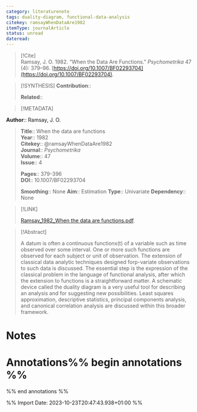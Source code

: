 ```yaml
---
category: literaturenote
tags: duality-diagram, functional-data-analysis
citekey: ramsayWhenDataAre1982
itemType: journalArticle
status: unread  
dateread:  
---
```


> [!Cite]  
> Ramsay, J. O. 1982. “When the Data Are Functions.” _Psychometrika_ 47 (4): 379–96. [https://doi.org/10.1007/BF02293704](https://doi.org/10.1007/BF02293704).

> [!SYNTHESIS] 
>**Contribution**::
>
>**Related**:: 
>

> [!METADATA]  
>
**Author**:: Ramsay, J. O.<br>
> **Title**:: When the data are functions    
> **Year**:: 1982     
> **Citekey**:: @ramsayWhenDataAre1982    
>**Journal**:: *Psychometrika*    
>**Volume**:: 47    
>**Issue**:: 4     
>    
>    
>     
> **Pages**:: 379-396    
>**DOI**:: 10.1007/BF02293704    
>
>**Smoothing**:: None
>**Aim**:: Estimation
>**Type**:: Univariate
>**Dependency**:: None

> [!LINK] 
>
> [Ramsay_1982_When the data are functions.pdf](file:///Users/steven/Library/CloudStorage/GoogleDrive-steven.golovkine@ul.ie/My%20Drive/bibliography/Psychometrika/1982/Ramsay_1982_When%20the%20data%20are%20functions.pdf).

>[!Abstract]
>
>A datum is often a continuous functionx(t) of a variable such as time observed over some interval. One or more such functions are observed for each subject or unit of observation. The extension of classical data analytic techniques designed forp-variate observations to such data is discussed. The essential step is the expression of the classical problem in the language of functional analysis, after which the extension to functions is a straightforward matter. A schematic device called the duality diagram is a very useful tool for describing an analysis and for suggesting new possibilities. Least squares approximation, descriptive statistics, principal components analysis, and canonical correlation analysis are discussed within this broader framework.
>>


# Notes<br>
# Annotations%% begin annotations %%  
 
  
%% end annotations %%

%% Import Date: 2023-10-23T20:47:43.938+01:00 %%


